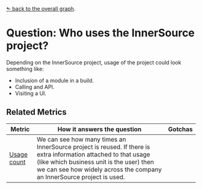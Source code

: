 [⬑ back to the overall graph](../use_gqm.md).

# Question: Who uses the InnerSource project?

Depending on the InnerSource project, usage of the project could look something like:

* Inclusion of a module in a build.
* Calling and API.
* Visiting a UI.

## Related Metrics

| **Metric** | **How it answers the question** | **Gotchas** |
| --- | --- | --- |
| [Usage count](../metrics/usage-count.md) | We can see how many times an InnerSource project is reused.  If there is extra information attached to that usage (like which business unit is the user) then we can see how widely across the company an InnerSource project is used. | |
